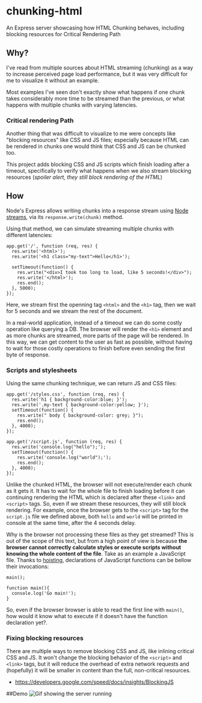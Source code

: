 # chunking-html
An Express server showcasing how HTML Chunking behaves, including blocking resources for Critical Rendering Path

## Why?
I've read from multiple sources about HTML streaming (chunking) as a way to increase perceived page load performance, but it was very difficult for me to visualize it without an example.

Most examples I've seen don't exactly show what happens if one chunk takes considerably more time to be streamed than the previous, or what happens with multiple chunks with varying latencies.

### Critical rendering Path
Another thing that was difficult to visualize to me were concepts like "blocking resources" like CSS and JS files; especially because HTML can be rendered in chunks one would think that CSS and JS can be chunked too.

This project adds blocking CSS and JS scripts which finish loading after a timeout, specifically to verify what happens when we also stream blocking resources (_spoiler alert, they still block rendering of the HTML_)


## How
Node's Express allows writing chunks into a response stream using [Node streams](https://nodejs.org/api/stream.html#stream_writable_write_chunk_encoding_callback), via its `response.write(chunk)` method.

Using that method, we can simulate streaming multiple chunks with different latencies: 

```
app.get('/', function (req, res) {
  res.write('<html>');
  res.write('<h1 class="my-text">Hello</h1>');
  
  setTimeout(function() {
    res.write("<div>I took too long to load, like 5 seconds!</div>");
    res.write('</html>');
    res.end();
  }, 5000);
});
```

Here, we stream first the openning tag `<html>` and the `<h1>` tag, then we wait for 5 seconds and we stream the rest of the document.

In a real-world application, instead of a timeout we can do some costly operation like querying a DB. The browser will render the `<h1>` element and as more chunks are streamed, more parts of the page will be rendered.
In this way, we can get content to the user as fast as possible, without having to wait for those costly operations to finish before even sending the first byte of response.

### Scripts and stylesheets
Using the same chunking technique, we can return JS and CSS files:

```
app.get('/styles.css', function (req, res) {
  res.write('h1 { background-color:blue; }');
  res.write('.my-text { background-color:yellow; }');
  setTimeout(function() {
    res.write(" body { background-color: grey; }");
    res.end();
  }, 4000);
});

app.get('/script.js', function (req, res) {
  res.write('console.log("hello");');
  setTimeout(function() {
    res.write('console.log("world");');
    res.end();
  }, 4000);
});
```

Unlike the chunked HTML, the browser will not execute/render each chunk as it gets it. It has to wait for the whole file to finish loading before it can continuing rendering the HTML which is declared after these `<link>` and `<script>` tags. So, even if we stream these resources, they will still block rendering.
For example, once the browser gets to the `<script>` tag for the `script.js` file we defined above, both `hello` and `world` will be printed in console at the same time, after the 4 seconds delay.

Why is the browser not processing these files as they get streamed? This is out of the scope of this text, but from a high point of view is because **the browser cannot correctly calculate styles or execute scripts without knowing the whole content of the file**.
Take as an example a JavaScript file. Thanks to [hoisting](https://www.w3schools.com/js/js_hoisting.asp), declarations of JavaScript functions can be bellow their invocations:

```
main();

function main(){
  console.log('Go main!');
}
```

So, even if the browser browser is able to read the first line with `main()`, how would it know what to execute if it doesn't have the function declaration yet?.


### Fixing blocking resources
There are multiple ways to remove blocking CSS and JS, like inlining critical CSS and JS. It won't change the blocking behavior of the `<script>` and `<link>` tags, but it will reduce the overhead of extra network requests and (hopefully) it will be smaller in content than the full, non-critical resources.

- https://developers.google.com/speed/docs/insights/BlockingJS

##Demo
![Gif showing the server running](./demo.gif)